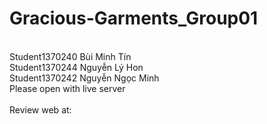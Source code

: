 # Gracious-Garments_Group01
</br> Student1370240  Bùi Minh Tín 
</br> Student1370244  Nguyễn Lý Hon  
Student1370242  Nguyễn Ngọc Minh
</br> Please open with live server 
</br>
</br> Review web at:

